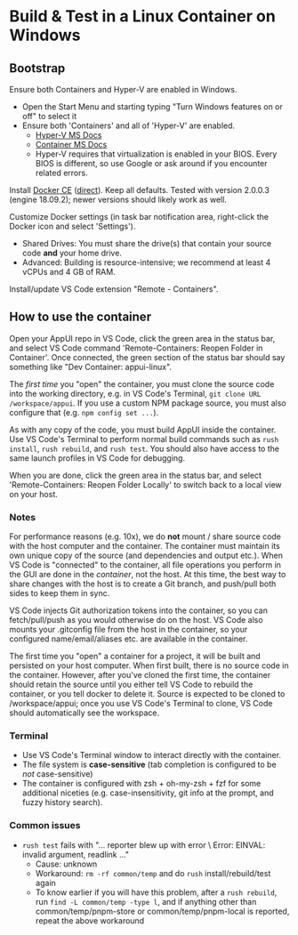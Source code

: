 # Build & Test in a Linux Container on Windows

## Bootstrap

Ensure both Containers and Hyper-V are enabled in Windows.

- Open the Start Menu and starting typing "Turn Windows features on or off" to select it
- Ensure both 'Containers' and all of 'Hyper-V' are enabled.
  - [Hyper-V MS Docs](https://docs.microsoft.com/virtualization/hyper-v-on-windows/quick-start/enable-hyper-v)
  - [Container MS Docs](https://docs.microsoft.com/virtualization/windowscontainers/quick-start/quick-start-windows-10-linux)
  - Hyper-V requires that virtualization is enabled in your BIOS. Every BIOS is different, so use Google or ask around if you encounter related errors.

Install [Docker CE](https://hub.docker.com/editions/community/docker-ce-desktop-windows) ([direct](https://download.docker.com/win/stable/Docker%20for%20Windows%20Installer.exe)). Keep all defaults. Tested with version 2.0.0.3 (engine 18.09.2); newer versions should likely work as well.

Customize Docker settings (in task bar notification area, right-click the Docker icon and select 'Settings').

- Shared Drives: You must share the drive(s) that contain your source code **and** your home drive.
- Advanced: Building is resource-intensive; we recommend at least 4 vCPUs and 4 GB of RAM.

Install/update VS Code extension "Remote - Containers".

## How to use the container

Open your AppUI repo in VS Code, click the green area in the status bar, and select VS Code command 'Remote-Containers: Reopen Folder in Container'. Once connected, the green section of the status bar should say something like "Dev Container: appui-linux".

The _first time_ you "open" the container, you must clone the source code into the working directory, e.g. in VS Code's Terminal, `git clone URL /workspace/appui`. If you use a custom NPM package source, you must also configure that (e.g. `npm config set ...`).

As with any copy of the code, you must build AppUI inside the container. Use VS Code's Terminal to perform normal build commands such as `rush install`, `rush rebuild`, and `rush test`. You should also have access to the same launch profiles in VS Code for debugging.

When you are done, click the green area in the status bar, and select 'Remote-Containers: Reopen Folder Locally' to switch back to a local view on your host.

### Notes

For performance reasons (e.g. 10x), we do **not** mount / share source code with the host computer and the container. The container must maintain its own unique copy of the source (and dependencies and output etc.). When VS Code is "connected" to the container, all file operations you perform in the GUI are done in the _container_, not the host. At this time, the best way to share changes with the host is to create a Git branch, and push/pull both sides to keep them in sync.

VS Code injects Git authorization tokens into the container, so you can fetch/pull/push as you would otherwise do on the host. VS Code also mounts your .gitconfig file from the host in the container, so your configured name/email/aliases etc. are available in the container.

The first time you "open" a container for a project, it will be built and persisted on your host computer. When first built, there is no source code in the container. However, after you've cloned the first time, the container should retain the source until you either tell VS Code to rebuild the container, or you tell docker to delete it. Source is expected to be cloned to /workspace/appui; once you use VS Code's Terminal to clone, VS Code should automatically see the workspace.

### Terminal

- Use VS Code's Terminal window to interact directly with the container.
- The file system is **case-sensitive** (tab completion is configured to be _not_ case-sensitive)
- The container is configured with zsh + oh-my-zsh + fzf for some additional niceties (e.g. case-insensitivity, git info at the prompt, and fuzzy history search).

### Common issues

- `rush test` fails with "... reporter blew up with error \\ Error: EINVAL: invalid argument, readlink ..."
  - Cause: unknown
  - Workaround: `rm -rf common/temp` and do `rush` install/rebuild/test again
  - To know earlier if you will have this problem, after a `rush rebuild`, run `find -L common/temp -type l`, and if anything other than common/temp/pnpm-store or common/temp/pnpm-local is reported, repeat the above workaround

